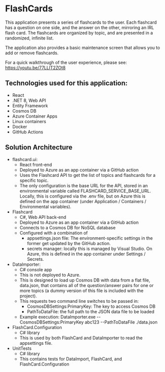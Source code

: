 # FlashCards

This application presents a series of flashcards to the user.  Each flashcard has a question on one side, and the answer on the other, mirroring an IRL flash card.  The flashcards are organized by topic, and are presented in a randomized, infinite list.

The application also provides a basic maintenance screen that allows you to add or remove flashcards.

For a quick walkthrough of the user experience, please see: https://youtu.be/77LLIT2ZOt8

## Technologies used for this application:
- React
- .NET 8, Web API
- Entity Framework
- Cosmos DB
- Azure Container Apps
- Linux containers
- Docker
- GitHub Actions

## Solution Architecture
- flashcard.ui: 
    - React front-end
    - Deployed to Azure as an app container via a GitHub action
    - Uses the Flashcard API to get the list of topics and flashcards for a specific topic.
    - The only configuration is the base URL for the API, stored in an environmental variable called FLASHCARD_SERVICE_BASE_URL.  Locally, this is configured via the .env file, but on Azure this is defined on the app container (under Application / Containers / Environmental variables).
- Flashcard
	- C#, Web API back-end
    - Deployed to Azure as an app container via a GitHub action
    - Connects to a Cosmos DB for NoSQL database
    - Configured with a combination of
        - appsettings.json file: The environment-specific settings in the former get updated by the GitHub action.  
        - secrets manager: locally this is managed by Visual Studio.  On Azure, this is defined in the app container under Settings / Secrets.
- DataImporter:
    - C# console app
    - This is not deployed to Azure.  
    - This is designed to load up Cosmos DB with data from a flat file, data.json, that contains all of the question/answer pairs for one or more topics (a dummy version of this file is included with the project).
    - This requests two command line switches to be passed in:
        - CosmosDBSettings:PrimaryKey: The key to access Cosmos DB
        - PathToDataFile: the full path to the JSON data file to be loaded
    - Example execution:  DataImporter.exe --CosmosDBSettings:PrimaryKey abc123 --PathToDataFile ./data.json
- FlashCard.Configuration
	- C# library
	- This is used by both FlashCard and DataImporter to read the appsettings file.
- UnitTests
	- C# library
    - This contains tests for DataImport, FlashCard, and FlashCard.Configuration
